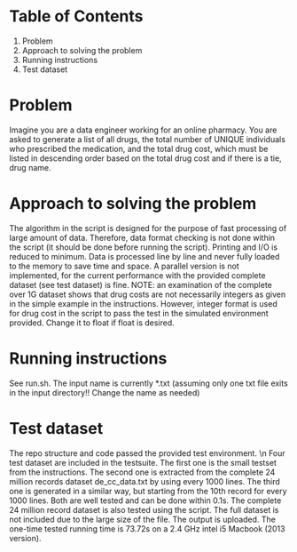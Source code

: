 # Table of Contents
1. Problem
2. Approach to solving the problem
3. Running instructions
4. Test dataset

# Problem
Imagine you are a data engineer working for an online pharmacy. You are asked to generate a list of all drugs, the total number of UNIQUE individuals who prescribed the medication, and the total drug cost, which must be listed in descending order based on the total drug cost and if there is a tie, drug name. 

# Approach to solving the problem
The algorithm in the script is designed for the purpose of fast processing of large amount of data. Therefore, data format checking is not done within the script (it should be done before running the script). Printing and I/O is reduced to minimum. Data is processed line by line and never fully loaded to the memory to save time and space. A parallel version is not implemented, for the current performance with the provided complete dataset (see test dataset) is fine.
NOTE: an examination of the complete over 1G dataset shows that drug costs are not necessarily integers as given in the simple example in the instructions. However, integer format is used for drug cost in the script to pass the test in the simulated environment provided. Change it to float if float is desired.

# Running instructions
See run.sh. The input name is currently *.txt (assuming only one txt file exits in the input directory!! Change the name as needed)

# Test dataset
The repo structure and code passed the provided test environment. \n
Four test dataset are included in the testsuite. The first one is the small testset from the instructions. The second one is extracted from the complete 24 million records dataset de_cc_data.txt by using every 1000 lines. The third one is generated in a similar way, but starting from the 10th record for every 1000 lines. Both are well tested and can be done within 0.1s.
The complete 24 million record dataset is also tested using the script. The full dataset is not included due to the large size of the file. The output is uploaded. The one-time tested running time is 73.72s on a 2.4 GHz intel i5 Macbook (2013 version).
